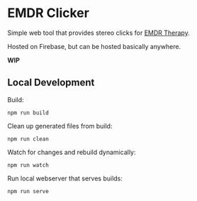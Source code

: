 # EMDR Clicker

Simple web tool that provides stereo clicks for
[EMDR Therapy](https://en.wikipedia.org/wiki/Eye_movement_desensitization_and_reprocessing).

Hosted on Firebase, but can be hosted basically anywhere.

**WIP**

## Local Development

Build:
```shell
npm run build
```

Clean up generated files from build:
```shell
npm run clean
```

Watch for changes and rebuild dynamically:
```shell
npm run watch
```

Run local webserver that serves builds:
```shell
npm run serve
```
